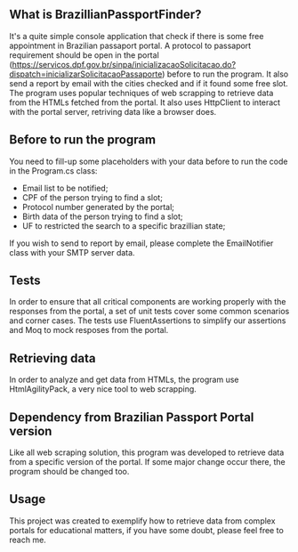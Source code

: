 ## What is BrazillianPassportFinder?

It's a quite simple console application that check if there is some free appointment in Brazilian passaport portal. A protocol to passaport requirement should be open in the portal (https://servicos.dpf.gov.br/sinpa/inicializacaoSolicitacao.do?dispatch=inicializarSolicitacaoPassaporte) before to run the program. It also send a report by email with the cities checked and if it found some free slot.
The program uses popular techniques of web scrapping to retrieve data from the HTMLs fetched from the portal. It also uses HttpClient to interact with the portal server, retriving data like a browser does.

## Before to run the program

You need to fill-up some placeholders with your data before to run the code in the Program.cs class:
- Email list to be notified;
- CPF of the person trying to find a slot;
- Protocol number generated by the portal;
- Birth data of the person trying to find a slot;
- UF to restricted the search to a specific brazillian state;

If you wish to send to report by email, please complete the EmailNotifier class with your SMTP server data.

## Tests

In order to ensure that all critical components are working properly with the responses from the portal, a set of unit tests cover some common scenarios and corner cases. The tests use FluentAssertions to simplify our assertions and Moq to mock resposes from the portal.

## Retrieving data

In order to analyze and get data from HTMLs, the program use HtmlAgilityPack, a very nice tool to web scrapping.

## Dependency from Brazilian Passport Portal version

Like all web scraping solution, this program was developed to retrieve data from a specific version of the portal. If some major change occur there, the program should be changed too.

## Usage

This project was created to exemplify how to retrieve data from complex portals for educational matters, if you have some doubt, please feel free to reach me.
